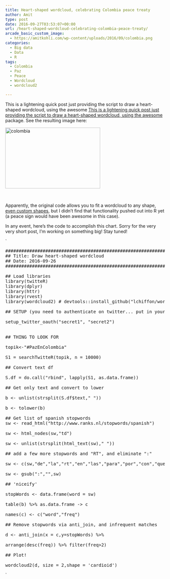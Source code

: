 ```yaml
---
title: Heart-shaped wordcloud, celebrating Colombia peace treaty
author: Amit
type: post
date: 2016-09-27T03:53:07+00:00
url: /heart-shaped-wordcloud-celebrating-colombia-peace-treaty/
arcade_basic_custom_image:
  - https://amitkohli.com/wp-content/uploads/2016/09/colombia.png
categories:
  - Big data
  - Data
  - R
tags:
  - Colombia
  - Paz
  - Peace
  - Wordcloud
  - wordcloud2

---
```

This is a lightening quick post just providing the script to draw a heart-shaped wordcloud, using the awesome [This is a lightening quick post just providing the script to draw a heart-shaped wordcloud, using the awesome][1] package. See the resulting image here:

<img class="alignnone size-medium wp-image-695" src="https://i2.wp.com/amitkohli.com/wp-content/uploads/2016/09/colombia.png?resize=300%2C192" alt="colombia" width="300" height="192" srcset="https://i2.wp.com/amitkohli.com/wp-content/uploads/2016/09/colombia.png?resize=300%2C192 300w, https://i2.wp.com/amitkohli.com/wp-content/uploads/2016/09/colombia.png?w=571 571w" sizes="(max-width: 300px) 100vw, 300px" data-recalc-dims="1" />

&nbsp;

Apparently, the original code allows you to fit a wordcloud to any shape, [even custom shapes][2], but I didn&#8217;t find that functionality pushed out into R yet (a peace sign would have been awesome in this case).

In any event, here&#8217;s the code to accomplish this chart. Sorry for the very very short post, I&#8217;m working on something big! Stay tuned!

`</p>
<pre>
########################################################################
## Title: Draw heart-shaped wordcloud
## Date: 2016-09-26
########################################################################

## Load libraries
library(twitteR)
library(dplyr)
library(httr)
library(rvest)
library(wordcloud2) # devtools::install_github("lchiffon/wordcloud2")

## SETUP (you need to authenticate on twitter... put in your secret codes here)

setup_twitter_oauth("secret1", "secret2")


## THING TO LOOK FOR

topik<-"#PazEnColombia"

S1 = searchTwitteR(topik, n = 10000)

## Convert text df

S.df = do.call("rbind", lapply(S1, as.data.frame))

## Get only text and convert to lower

b <- unlist(strsplit(S.df$text," "))

b <- tolower(b)

## Get list of spanish stopwords
sw <- read_html("http://www.ranks.nl/stopwords/spanish")

sw <- html_nodes(sw,"td")

sw <- unlist(strsplit(html_text(sw)," "))

## add a few more stopwords and "RT", and eliminate ":"

sw <- c(sw,"de","la","rt","en","las","para","por","con","que","a","y")

sw <- gsub(":","",sw)

## 'niceify'

stopWords <- data.frame(word = sw)

table(b) %>% as.data.frame -> c

names(c) <- c("word","freq")

## Remove stopwords via anti_join, and infrequent matches

d <- anti_join(x = c,y=stopWords) %>%

arrange(desc(freq)) %>% filter(freq>2)

## Plot!

wordcloud2(d, size = 2,shape = 'cardioid')
</pre>
<p>`

 [1]: https://github.com/lchiffon/wordcloud2
 [2]: https://timdream.org/wordcloud2.js/#love